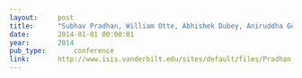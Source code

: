 ```yaml
---
layout:     post
title:      "Subhav Pradhan, William Otte, Abhishek Dubey, Aniruddha Gokhale, and Gabor Karsai. Key considerations for a resilient and autonomous deployment and configuration infrastructure for cyber-physical systems. In 11th IEEE International Conference and Workshops on the Engineering of Autonomic and Autonomous Systems (EASe-2014). Laurel, MD, USE, 2014. IEEE."
date:       2014-01-01 00:00:01
year:       2014
pub_type:       conference
link:       http://www.isis.vanderbilt.edu/sites/default/files/Pradhan_EASe-2014.pdf
---
```

